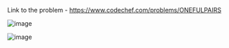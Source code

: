 Link to the problem - https://www.codechef.com/problems/ONEFULPAIRS



![image](https://github.com/Haleshot/Competitive-Programming/assets/57552973/f9c34f36-fa54-4424-9389-1bf4c17e00c7)



![image](https://github.com/Haleshot/Competitive-Programming/assets/57552973/343bad8d-958b-4dbf-be87-3c3e836bafb7)
